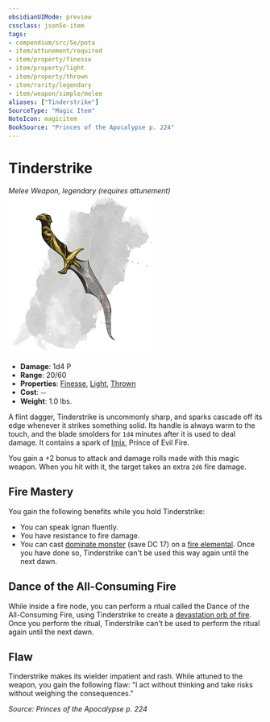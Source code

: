 ```yaml
---
obsidianUIMode: preview
cssclass: json5e-item
tags:
- compendium/src/5e/pota
- item/attunement/required
- item/property/finesse
- item/property/light
- item/property/thrown
- item/rarity/legendary
- item/weapon/simple/melee
aliases: ["Tinderstrike"]
SourceType: "Magic Item"
NoteIcon: magicitem
BookSource: "Princes of the Apocalypse p. 224"
---
```

# Tinderstrike
*Melee Weapon, legendary (requires attunement)*  
![](https://raw.githubusercontent.com/5etools-mirror-2/5etools-img/main/items/PotA/Tinderstrike.webp#right)  

- **Damage**: 1d4 P
- **Range**: 20/60
- **Properties**: [Finesse](/2-Mechanics/CLI/rules/item-properties.md#Finesse), [Light](/2-Mechanics/CLI/rules/item-properties.md#Light), [Thrown](/2-Mechanics/CLI/rules/item-properties.md#Thrown)
- **Cost**: ⏤
- **Weight**: 1.0 lbs.

A flint dagger, Tinderstrike is uncommonly sharp, and sparks cascade off its edge whenever it strikes something solid. Its handle is always warm to the touch, and the blade smolders for `1d4` minutes after it is used to deal damage. It contains a spark of [Imix](/2-Mechanics/CLI/bestiary/npc/imix-pota.md), Prince of Evil Fire.

You gain a +2 bonus to attack and damage rolls made with this magic weapon. When you hit with it, the target takes an extra `2d6` fire damage.

## Fire Mastery

You gain the following benefits while you hold Tinderstrike:

- You can speak Ignan fluently.  
- You have resistance to fire damage.  
- You can cast [dominate monster](/2-Mechanics/CLI/spells/dominate-monster.md) (save DC 17) on a [fire elemental](/2-Mechanics/CLI/bestiary/elemental/fire-elemental.md). Once you have done so, Tinderstrike can't be used this way again until the next dawn.  

## Dance of the All-Consuming Fire

While inside a fire node, you can perform a ritual called the Dance of the All-Consuming Fire, using Tinderstrike to create a [devastation orb of fire](/2-Mechanics/CLI/items/devastation-orb-of-fire-pota.md). Once you perform the ritual, Tinderstrike can't be used to perform the ritual again until the next dawn.

## Flaw

Tinderstrike makes its wielder impatient and rash. While attuned to the weapon, you gain the following flaw: "I act without thinking and take risks without weighing the consequences."

*Source: Princes of the Apocalypse p. 224*